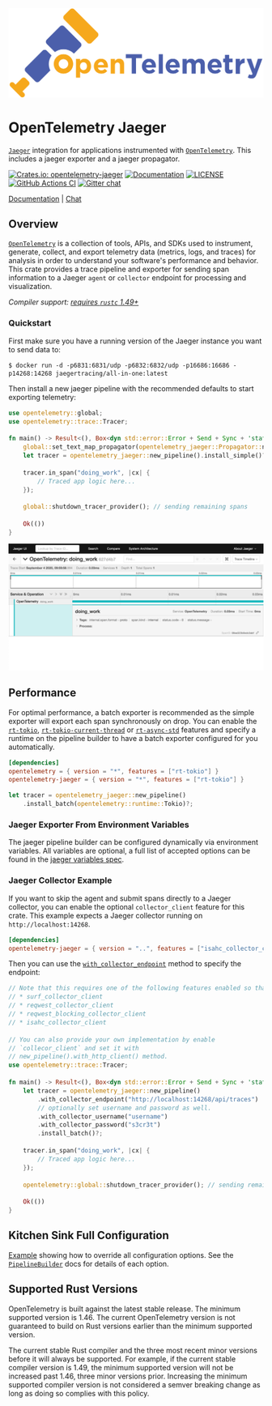 ![OpenTelemetry — An observability framework for cloud-native software.][splash]

[splash]: https://raw.githubusercontent.com/open-telemetry/opentelemetry-rust/main/assets/logo-text.png

# OpenTelemetry Jaeger

[`Jaeger`] integration for applications instrumented with [`OpenTelemetry`]. This includes a jaeger exporter and a jaeger propagator.

[![Crates.io: opentelemetry-jaeger](https://img.shields.io/crates/v/opentelemetry-jaeger.svg)](https://crates.io/crates/opentelemetry-jaeger)
[![Documentation](https://docs.rs/opentelemetry-jaeger/badge.svg)](https://docs.rs/opentelemetry-jaeger)
[![LICENSE](https://img.shields.io/crates/l/opentelemetry-jaeger)](./LICENSE)
[![GitHub Actions CI](https://github.com/open-telemetry/opentelemetry-rust/workflows/CI/badge.svg)](https://github.com/open-telemetry/opentelemetry-rust/actions?query=workflow%3ACI+branch%3Amain)
[![Gitter chat](https://img.shields.io/badge/gitter-join%20chat%20%E2%86%92-brightgreen.svg)](https://gitter.im/open-telemetry/opentelemetry-rust)

[Documentation](https://docs.rs/opentelemetry-jaeger) |
[Chat](https://gitter.im/open-telemetry/opentelemetry-rust)

## Overview

[`OpenTelemetry`] is a collection of tools, APIs, and SDKs used to instrument,
generate, collect, and export telemetry data (metrics, logs, and traces) for
analysis in order to understand your software's performance and behavior. This
crate provides a trace pipeline and exporter for sending span information to a
Jaeger `agent` or `collector` endpoint for processing and visualization.

*Compiler support: [requires `rustc` 1.49+][msrv]*

[`Jaeger`]: https://www.jaegertracing.io/
[`OpenTelemetry`]: https://crates.io/crates/opentelemetry
[msrv]: #supported-rust-versions

### Quickstart

First make sure you have a running version of the Jaeger instance you want to
send data to:

```shell
$ docker run -d -p6831:6831/udp -p6832:6832/udp -p16686:16686 -p14268:14268 jaegertracing/all-in-one:latest
```

Then install a new jaeger pipeline with the recommended defaults to start
exporting telemetry:

```rust
use opentelemetry::global;
use opentelemetry::trace::Tracer;

fn main() -> Result<(), Box<dyn std::error::Error + Send + Sync + 'static>> {
    global::set_text_map_propagator(opentelemetry_jaeger::Propagator::new());
    let tracer = opentelemetry_jaeger::new_pipeline().install_simple()?;

    tracer.in_span("doing_work", |cx| {
        // Traced app logic here...
    });

    global::shutdown_tracer_provider(); // sending remaining spans

    Ok(())
}
```

![Jaeger UI](https://raw.githubusercontent.com/open-telemetry/opentelemetry-rust/main/opentelemetry-jaeger/trace.png)

## Performance

For optimal performance, a batch exporter is recommended as the simple exporter
will export each span synchronously on drop. You can enable the [`rt-tokio`],
[`rt-tokio-current-thread`] or [`rt-async-std`] features and specify a runtime
on the pipeline builder to have a batch exporter configured for you
automatically.

```toml
[dependencies]
opentelemetry = { version = "*", features = ["rt-tokio"] }
opentelemetry-jaeger = { version = "*", features = ["rt-tokio"] }
```

```rust
let tracer = opentelemetry_jaeger::new_pipeline()
    .install_batch(opentelemetry::runtime::Tokio)?;
```

[`rt-tokio`]: https://tokio.rs
[`rt-tokio-current-thread`]: https://tokio.rs
[`rt-async-std`]: https://async.rs

### Jaeger Exporter From Environment Variables

The jaeger pipeline builder can be configured dynamically via environment
variables. All variables are optional, a full list of accepted options can be
found in the [jaeger variables spec].

[jaeger variables spec]: https://github.com/open-telemetry/opentelemetry-specification/blob/master/specification/sdk-environment-variables.md#jaeger-exporter

### Jaeger Collector Example

If you want to skip the agent and submit spans directly to a Jaeger collector,
you can enable the optional `collector_client` feature for this crate. This
example expects a Jaeger collector running on `http://localhost:14268`.

```toml
[dependencies]
opentelemetry-jaeger = { version = "..", features = ["isahc_collector_client"] }
```

Then you can use the [`with_collector_endpoint`] method to specify the endpoint:

[`with_collector_endpoint`]: https://docs.rs/opentelemetry-jaeger/latest/opentelemetry_jaeger/struct.PipelineBuilder.html#method.with_collector_endpoint

```rust
// Note that this requires one of the following features enabled so that there is a default http client implementation
// * surf_collector_client
// * reqwest_collector_client
// * reqwest_blocking_collector_client
// * isahc_collector_client

// You can also provide your own implementation by enable
// `collecor_client` and set it with
// new_pipeline().with_http_client() method.
use opentelemetry::trace::Tracer;

fn main() -> Result<(), Box<dyn std::error::Error + Send + Sync + 'static>> {
    let tracer = opentelemetry_jaeger::new_pipeline()
        .with_collector_endpoint("http://localhost:14268/api/traces")
        // optionally set username and password as well.
        .with_collector_username("username")
        .with_collector_password("s3cr3t")
        .install_batch()?;

    tracer.in_span("doing_work", |cx| {
        // Traced app logic here...
    });

    opentelemetry::global::shutdown_tracer_provider(); // sending remaining spans

    Ok(())
}
```

## Kitchen Sink Full Configuration

[Example]((https://docs.rs/opentelemetry-jaeger/latest/opentelemetry_jaeger/#kitchen-sink-full-configuration)) showing how to override all configuration options. See the
[`PipelineBuilder`] docs for details of each option.

[`PipelineBuilder`]: https://docs.rs/opentelemetry-jaeger/latest/opentelemetry_jaeger/struct.PipelineBuilder.html

## Supported Rust Versions

OpenTelemetry is built against the latest stable release. The minimum supported
version is 1.46. The current OpenTelemetry version is not guaranteed to build
on Rust versions earlier than the minimum supported version.

The current stable Rust compiler and the three most recent minor versions
before it will always be supported. For example, if the current stable compiler
version is 1.49, the minimum supported version will not be increased past 1.46,
three minor versions prior. Increasing the minimum supported compiler version
is not considered a semver breaking change as long as doing so complies with
this policy.
